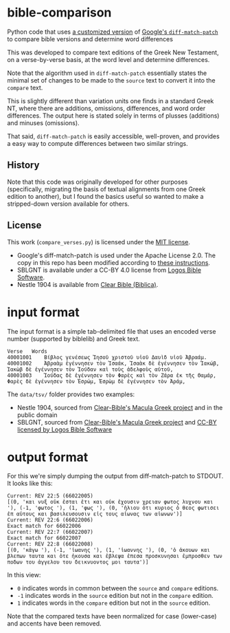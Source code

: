# bible-comparison

Python code that uses [a customized version](https://github.com/google/diff-match-patch/wiki/Line-or-Word-Diffs) of [Google's `diff-match-patch`](https://github.com/google/diff-match-patch) to compare bible versions and determine word differences

This was developed to compare text editions of the Greek New Testament, on a verse-by-verse basis, at the word level and determine differences.

Note that the algorithm used in `diff-match-patch` essentially states the minimal set of changes to be made to the `source` text to convert it into the `compare` text.

This is slightly different than variation units one finds in a standard Greek NT, where there are additions, omissions, differences, and word order differences. The output here is stated solely in terms of plusses (additions) and minuses (omissions).

That said, `diff-match-patch` is easily accessible, well-proven, and provides a easy way to compute differences between two similar strings.

## History

Note that this code was originally developed for other purposes (specifically, migrating the basis of textual alignments from one Greek edition to another), but I found the basics useful so wanted to make a stripped-down version available for others.

## License

This work (`compare_verses.py`) is licensed under the [MIT license](LICENSE).

* Google's diff-match-patch is used under the Apache License 2.0. The copy in this repo has been modified according to [these instructions](https://github.com/google/diff-match-patch/wiki/Line-or-Word-Diffs).
* SBLGNT is available under a CC-BY 4.0 license from [Logos Bible Software](https://github.com/LogosBible/SBLGNT).
* Nestle 1904 is available from [Clear Bible (Biblica)](https://github.com/Clear-Bible/macula-greek/Nestle1904).

# input format

The input format is a simple tab-delimited file that uses an encoded verse number (supported by biblelib) and Greek text.

```
Verse	Words
40001001	Βίβλος γενέσεως Ἰησοῦ χριστοῦ υἱοῦ Δαυὶδ υἱοῦ Ἀβραάμ.
40001002	Ἀβραὰμ ἐγέννησεν τὸν Ἰσαάκ, Ἰσαὰκ δὲ ἐγέννησεν τὸν Ἰακώβ, Ἰακὼβ δὲ ἐγέννησεν τὸν Ἰούδαν καὶ τοὺς ἀδελφοὺς αὐτοῦ,
40001003	Ἰούδας δὲ ἐγέννησεν τὸν Φαρὲς καὶ τὸν Ζάρα ἐκ τῆς Θαμάρ, Φαρὲς δὲ ἐγέννησεν τὸν Ἑσρώμ, Ἑσρὼμ δὲ ἐγέννησεν τὸν Ἀράμ,
```

The `data/tsv/` folder provides two examples:

* Nestle 1904, sourced from [Clear-Bible's Macula Greek project](https://github.com/Clear-Bible/macula-greek) and in the public domain
* SBLGNT, sourced from [Clear-Bible's Macula Greek project](https://github.com/Clear-Bible/macula-greek) and [CC-BY licensed by Logos Bible Software](https://github.com/LogosBible/SBLGNT)

# output format

For this we're simply dumping the output from diff-match-patch to STDOUT. It looks like this:

```
Current: REV 22:5 (66022005)
[(0, 'και νυξ οὐκ ἐσται ἐτι και οὐκ ἐχουσιν χρειαν φωτος λυχνου και '), (-1, 'φωτος '), (1, 'φως '), (0, 'ἡλιου ὁτι κυριος ὁ θεος φωτισει ἐπ αὐτους και βασιλευσουσιν εἰς τους αἰωνας των αἰωνων')]
Current: REV 22:6 (66022006)
Exact match for 66022006
Current: REV 22:7 (66022007)
Exact match for 66022007
Current: REV 22:8 (66022008)
[(0, 'κἀγω '), (-1, 'ἰωανης '), (1, 'ἰωαννης '), (0, 'ὁ ἀκουων και βλεπων ταυτα και ὁτε ἠκουσα και ἐβλεψα ἐπεσα προσκυνησαι ἐμπροσθεν των ποδων του ἀγγελου του δεικνυοντος μοι ταυτα')]
```

In this view:

* `0` indicates words in common between the `source` and `compare` editions.
* `-1` indicates words in the `source` edition but not in the `compare` edition.
* `1` indicates words in the `compare` edition but not in the `source` edition.

Note that the compared texts have been normalized for case (lower-case) and accents have been removed.

